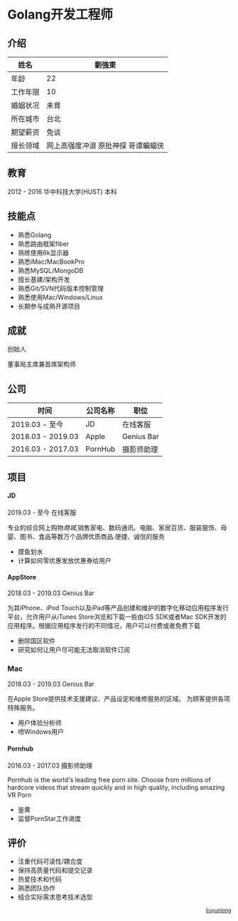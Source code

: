 # Golang开发工程师

## 介绍

| 姓名     | 劉強東                               |
| -------- | ------------------------------------ |
| 年龄     | 22                                   |
| 工作年限 | 10                                   |
| 婚姻状况 | 未育                                 |
| 所在城市 | 台北                                 |
| 期望薪资 | 免谈                                 |
| 擅长领域 | 网上高强度冲浪  原批神探  哥谭蝙蝠侠 |



## 教育

2012 - 2016    华中科技大学(HUST)    本科



## 技能点

- 熟悉Golang
- 熟悉路由框架fiber
- 熟练使用6k显示器
- 熟悉iMac/MacBookPro
- 熟悉MySQL/MongoDB
- 擅长基建/架构开发
- 熟悉Git/SVN代码版本控制管理
- 熟悉使用Mac/Windows/Linux
- 长期参与成熟开源项目



## 成就

创始人

董事局主席兼首席架构师

## 公司

| 时间              | 公司名称 | 职位       |
| ----------------- | -------- | ---------- |
| 2019.03 - 至今    | JD       | 在线客服   |
| 2018.03 - 2019.03 | Apple    | Genius Bar |
| 2016.03 - 2017.03 | PornHub  | 摄影师助理 |



## 项目

#### JD

2019.03 - 至今	在线客服

专业的综合网上购物*商城*,销售家电、数码通讯、电脑、家居百货、服装服饰、母婴、图书、食品等数万个品牌优质商品.便捷、诚信的服务

- 摸鱼划水
- 计算如何零优惠发放优惠券给用户



#### AppStore

2018.03 - 2019.03	Genius Bar

为其iPhone、iPod Touch以及iPad等产品创建和维护的数字化移动应用程序发行平台，允许用户从iTunes Store浏览和下载一些由iOS SDK或者Mac SDK开发的应用程序。根据应用程序发行的不同情况，用户可以付费或者免费下载

- 删除国区软件
- 研究如何让用户尽可能无法取消软件订阅



### Mac

2018.03 - 2019.03	Genius Bar

在Apple Store提供技术支援建议、产品设定和维修服务的区域。 为顾客提供各项特殊服务。

- 用户体验分析师
- 喷Windows用户



#### Pornhub

2016.03 - 2017.03	摄影师助理

Pornhub is the world's leading free porn site. Choose from millions of hardcore videos that stream quickly and in high quality, including amazing VR Porn

- 鉴黄
- 监督PornStar工作进度



## 评价

- 注重代码可读性/耦合度
- 保持高质量代码和提交记录
- 热爱技术和代码
- 熟悉团队协作
- 结合实际需求思考技术选型









<p align="right"><small><a href="https://github.com/adwindone/Resume-Template">liuyunlong</a></small></p>

